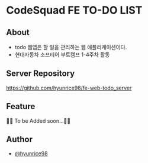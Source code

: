 # CodeSquad FE TO-DO LIST

## About
* todo 웹앱은 할 일을 관리하는 웹 애플리케이션이다.
* 현대자동차 소프티어 부트캠프 1-4주차 활동

## Server Repository
https://github.com/hyunrice98/fe-web-todo_server

## Feature
👷‍♂️ To be Added soon...👷‍♂️

## Author
- [@hyunrice98](https://www.github.com/hyunrice98)